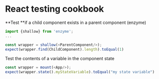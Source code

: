 # React testing cookbook

**Test **if a child component exists in a parent component \(enzyme\)

```js
import {shallow} from 'enzyme';
...

const wrapper = shallow(<ParentComponent/>);
expect(wrapper.find(ChildComponent).length).toEqual(1)
```

Test the contents of a variable in the component state

```js
const wrapper = mount(<App/>);
expect(wrapper.state().myStateVariable).toEqual("my state variable")
```



